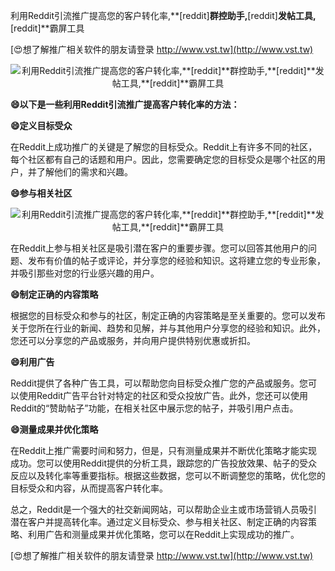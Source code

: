 利用Reddit引流推广提高您的客户转化率,**[reddit]**群控助手,**[reddit]**发帖工具,**[reddit]**霸屏工具

[😍想了解推广相关软件的朋友请登录 http://www.vst.tw](http://www.vst.tw)

 <center><img src="https://vst.tw/MP4/tuiguang/png/4.png" alt="利用Reddit引流推广提高您的客户转化率,**[reddit]**群控助手,**[reddit]**发帖工具,**[reddit]**霸屏工具"></center>

**😄以下是一些利用Reddit引流推广提高客户转化率的方法：**

**😄定义目标受众**

在Reddit上成功推广的关键是了解您的目标受众。Reddit上有许多不同的社区，每个社区都有自己的话题和用户。因此，您需要确定您的目标受众是哪个社区的用户，并了解他们的需求和兴趣。

**😄参与相关社区**

 <center><img src="https://vst.tw/MP4/tuiguang/png/5.png" alt="利用Reddit引流推广提高您的客户转化率,**[reddit]**群控助手,**[reddit]**发帖工具,**[reddit]**霸屏工具"></center>

在Reddit上参与相关社区是吸引潜在客户的重要步骤。您可以回答其他用户的问题、发布有价值的帖子或评论，并分享您的经验和知识。这将建立您的专业形象，并吸引那些对您的行业感兴趣的用户。

**😄制定正确的内容策略**

根据您的目标受众和参与的社区，制定正确的内容策略是至关重要的。您可以发布关于您所在行业的新闻、趋势和见解，并与其他用户分享您的经验和知识。此外，您还可以分享您的产品或服务，并向用户提供特别优惠或折扣。

**😄利用广告**

Reddit提供了各种广告工具，可以帮助您向目标受众推广您的产品或服务。您可以使用Reddit广告平台针对特定的社区和受众投放广告。此外，您还可以使用Reddit的“赞助帖子”功能，在相关社区中展示您的帖子，并吸引用户点击。

**😄测量成果并优化策略**

在Reddit上推广需要时间和努力，但是，只有测量成果并不断优化策略才能实现成功。您可以使用Reddit提供的分析工具，跟踪您的广告投放效果、帖子的受众反应以及转化率等重要指标。根据这些数据，您可以不断调整您的策略，优化您的目标受众和内容，从而提高客户转化率。

总之，Reddit是一个强大的社交新闻网站，可以帮助企业主或市场营销人员吸引潜在客户并提高转化率。通过定义目标受众、参与相关社区、制定正确的内容策略、利用广告和测量成果并优化策略，您可以在Reddit上实现成功的推广。

[😍想了解推广相关软件的朋友请登录 http://www.vst.tw](http://www.vst.tw)



